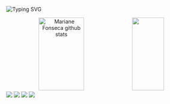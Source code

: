 

![Typing SVG](https://readme-typing-svg.herokuapp.com/?color=DB7093&size=35&center=true&vCenter=true&width=1000&lines=OLÁ,+Sou+Mariane+Fonseca;Cursando+Análise+e+Desenvolvimento+de+Sistemas;BEM+VINDO(A)!+:%29)

<div align="center">  
  <img width="49%" height="195px" src="https://github-readme-stats.vercel.app/api?username=marianevfonseca&show_icons=true&count_private=true&hide_border=true&title_color=DB7093&icon_color=DB7093&text_color=c9d1d9&bg_color=0d1117" alt="Mariane Fonseca github stats" /> 
  <img width="41%" height="195px" src="https://github-readme-stats.vercel.app/api/top-langs/?username=marianevfonseca&layout=compact&hide_border=true&title_color=DB7093&text_color=DB7093&bg_color=0d1117" />
</div>


<div> 
  <a href="https://instagram.com/mariane_vf" target="_blank"><img src="https://img.shields.io/badge/-Instagram-%23E4405F?style=for-the-badge&logo=instagram&logoColor=white" target="_blank"></a>
 <a href="https://discord.gg/Marii#8664" target="_blank"><img src="https://img.shields.io/badge/Discord-7289DA?style=for-the-badge&logo=discord&logoColor=white" target="_blank"></a> 
  <a href = "mailto:mariviana53@gmail.com"><img src="https://img.shields.io/badge/-Gmail-%23333?style=for-the-badge&logo=gmail&logoColor=white" target="_blank"></a>
  <a href="https://www.linkedin.com/in/marianef" target="_blank"><img src="https://img.shields.io/badge/-LinkedIn-%230077B5?style=for-the-badge&logo=linkedin&logoColor=white" target="_blank"></a> 
